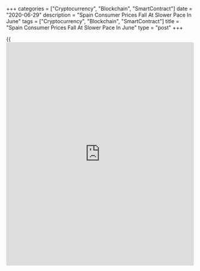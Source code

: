 +++
categories = ["Cryptocurrency", "Blockchain", "SmartContract"]
date = "2020-06-29"
description = "Spain Consumer Prices Fall At Slower Pace In June"
tags = ["Cryptocurrency", "Blockchain", "SmartContract"]
title = "Spain Consumer Prices Fall At Slower Pace In June"
type = "post"
+++

{{<iframe id="large-banner" src="https://www.bounty.group/#slide=14.0" width="100%" height="600" scrolling="no" style="border: 0px solid rgb(216, 221, 230); border-radius: 3px;">}}

Spain's consumer prices declined for the third straight month but the
pace of annual decrease slowed in June, preliminary data from the
statistical office INE showed Monday.  
  
The annual decline in consumer prices slowed to 0.3 percent from 0.9
percent in the prior month. The 0.9 percent decrease posted in May was
the biggest in four years.

The slowdown was driven by higher costs of fuel and electricity costs.
At the same time, food cost grew at a slower pace of 2.8 percent in June
after climbing 3.5 percent in May.

Month-on-month, consumer prices advanced 0.5 percent after staying
unchanged in May.

The harmonized index of consumer prices declined 0.3 percent annually,
but slower than the 0.9 percent drop logged a month ago. This was the
third consecutive decrease in prices.

On a monthly basis, the HICP rose 0.4 percent after rising 0.1 percent
in May.

For comments and feedback [contact](https://www.playgroundfx.com/contact/): editorial@rtt[news](https://www.letsplayfx.com/blog/forex-news-website/).com

[Economic News][1]

 **What parts of the world are seeing the best (and worst) economic
performances lately? Click[here][2] to check out our [Econ Scorecard][2]
and find out! See up-to-the-moment [ranking](https://www.playgroundfx.com/blog/crypto-exchange-ranking/)s for the best and worst
performers in [GDP][2], [unemployment rate][3], [inflation][4] and much
more.**

   1. www.rtt[news](https://www.letsplayfx.com/blog/forex-news-website/).com/Content/EconomicNews.aspx
   2. www.rtt[news](https://www.letsplayfx.com/blog/forex-news-website/).com/economic-scorecard/world-rank/GDP/highest-performance.aspx
   3. www.rtt[news](https://www.letsplayfx.com/blog/forex-news-website/).com/economic-scorecard/world-rank/unemployment-rate/lowest-performance.aspx
   4. www.rtt[news](https://www.letsplayfx.com/blog/forex-news-website/).com/economic-scorecard/world-rank/CPI/highest-performance.aspx